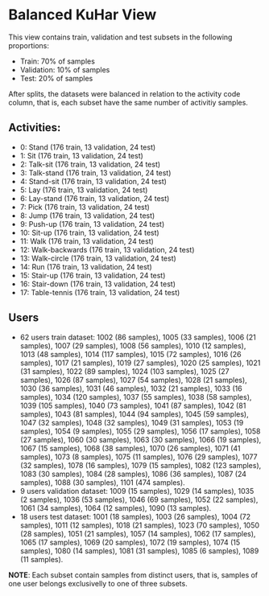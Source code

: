# Balanced KuHar View

This view contains train, validation and test subsets in the following proportions:
- Train: 70% of samples
- Validation: 10% of samples
- Test: 20% of samples

After splits, the datasets were balanced in relation to the activity code column, that is, each subset have the same number of activitiy samples.

## Activities:
- 0: Stand (176 train, 13 validation, 24 test)
- 1: Sit (176 train, 13 validation, 24 test)
- 2: Talk-sit (176 train, 13 validation, 24 test)
- 3: Talk-stand (176 train, 13 validation, 24 test)
- 4: Stand-sit (176 train, 13 validation, 24 test)
- 5: Lay (176 train, 13 validation, 24 test)
- 6: Lay-stand (176 train, 13 validation, 24 test)
- 7: Pick (176 train, 13 validation, 24 test)
- 8: Jump (176 train, 13 validation, 24 test)
- 9: Push-up (176 train, 13 validation, 24 test)
- 10: Sit-up (176 train, 13 validation, 24 test)
- 11: Walk (176 train, 13 validation, 24 test)
- 12: Walk-backwards (176 train, 13 validation, 24 test)
- 13: Walk-circle (176 train, 13 validation, 24 test)
- 14: Run (176 train, 13 validation, 24 test)
- 15: Stair-up (176 train, 13 validation, 24 test)
- 16: Stair-down (176 train, 13 validation, 24 test)
- 17: Table-tennis (176 train, 13 validation, 24 test)

## Users
- 62 users train dataset: 1002 (86 samples), 1005 (33 samples), 1006 (21 samples), 1007 (29 samples), 1008 (56 samples), 1010 (12 samples), 1013 (48 samples), 1014 (117 samples), 1015 (72 samples), 1016 (26 samples), 1017 (21 samples), 1019 (27 samples), 1020 (25 samples), 1021 (31 samples), 1022 (89 samples), 1024 (103 samples), 1025 (27 samples), 1026 (87 samples), 1027 (54 samples), 1028 (21 samples), 1030 (36 samples), 1031 (46 samples), 1032 (21 samples), 1033 (16 samples), 1034 (120 samples), 1037 (55 samples), 1038 (58 samples), 1039 (105 samples), 1040 (73 samples), 1041 (87 samples), 1042 (81 samples), 1043 (81 samples), 1044 (94 samples), 1045 (59 samples), 1047 (32 samples), 1048 (32 samples), 1049 (31 samples), 1053 (19 samples), 1054 (9 samples), 1055 (29 samples), 1056 (17 samples), 1058 (27 samples), 1060 (30 samples), 1063 (30 samples), 1066 (19 samples), 1067 (15 samples), 1068 (38 samples), 1070 (26 samples), 1071 (41 samples), 1073 (8 samples), 1075 (11 samples), 1076 (29 samples), 1077 (32 samples), 1078 (16 samples), 1079 (15 samples), 1082 (123 samples), 1083 (30 samples), 1084 (28 samples), 1086 (36 samples), 1087 (24 samples), 1088 (30 samples), 1101 (474 samples).
- 9 users validation dataset: 1009 (15 samples), 1029 (14 samples), 1035 (2 samples), 1036 (53 samples), 1046 (69 samples), 1052 (22 samples), 1061 (34 samples), 1064 (12 samples), 1090 (13 samples).
- 18 users test dataset: 1001 (18 samples), 1003 (26 samples), 1004 (72 samples), 1011 (12 samples), 1018 (21 samples), 1023 (70 samples), 1050 (28 samples), 1051 (21 samples), 1057 (14 samples), 1062 (17 samples), 1065 (17 samples), 1069 (20 samples), 1072 (19 samples), 1074 (15 samples), 1080 (14 samples), 1081 (31 samples), 1085 (6 samples), 1089 (11 samples).

**NOTE**: Each subset contain samples from distinct users, that is, samples of one user belongs exclusivelly to one of three subsets.

